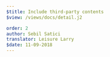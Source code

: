 ```yaml
---
$title: Include third-party contents
$view: /views/docs/detail.j2

order: 2
author: Sebil Satici
translator: Leisure Larry
$date: 11-09-2018
---
```


